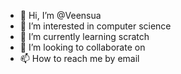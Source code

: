 - 👋 Hi, I’m @Veensua
- 👀 I’m interested in computer science 
- 🌱 I’m currently learning scratch
- 💞️ I’m looking to collaborate on 
- 📫 How to reach me by email

<!---
Veensua/Veensua is a ✨ special ✨ repository because its `README.md` (this file) appears on your GitHub profile.
You can click the Preview link to take a look at your changes.
--->
